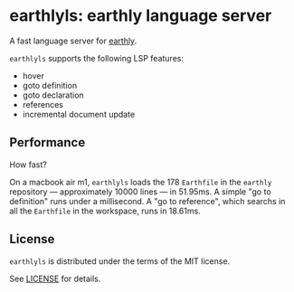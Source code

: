 # earthlyls: earthly language server

A fast language server for [earthly].

`earthlyls` supports the following LSP features:

* hover
* goto definition
* goto declaration
* references
* incremental document update

## Performance

How fast?

On a macbook air m1, `earthlyls` loads the 178 `Earthfile` in the `earthly` repository — approximately 10000 lines —
in 51.95ms. A simple "go to definition" runs under a millisecond. A "go to reference", which searchs in all the
`Earthfile` in the workspace, runs in 18.61ms.


## License

`earthlyls` is distributed under the terms of the MIT license.

See [LICENSE](LICENSE) for details.

[earthly]:https://earthly.dev/
